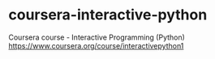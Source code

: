 # coursera-interactive-python
Coursera course - Interactive Programming (Python)
https://www.coursera.org/course/interactivepython1
